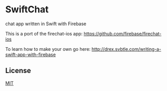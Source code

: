 SwiftChat
=========

chat app written in Swift with Firebase

This is a port of the firechat-ios app: https://github.com/firebase/firechat-ios


To learn how to make your own go here: http://drex.svbtle.com/writing-a-swift-app-with-firebase

License
-------
[MIT](http://firebase.mit-license.org)
